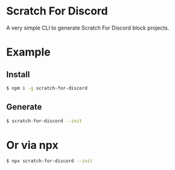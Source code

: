 # Scratch For Discord

A very simple CLI to generate Scratch For Discord block projects.

# Example

## Install

```sh
$ npm i -g scratch-for-discord
```

## Generate

```sh
$ scratch-for-discord --init
```

# Or via npx

```sh
$ npx scratch-for-discord --init
```